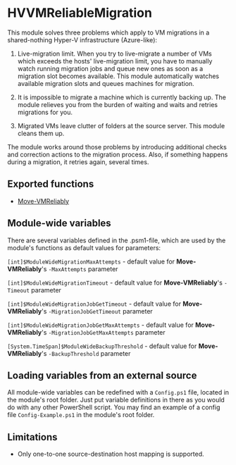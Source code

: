 # HVVMReliableMigration

This module solves three problems which apply to VM migrations in a shared-nothing Hyper-V infrastructure (Azure-like):

1. Live-migration limit.
    When you try to live-migrate a number of VMs which exceeds the hosts' live-migration limit, you have to manually watch running migration jobs and queue new ones as soon as a migration slot becomes available. This module automatically watches available migration slots and queues machines for migration.

2. It is impossible to migrate a machine which is currently backing up. The module relieves you from the burden of waiting and waits and retries migrations for you.

3. Migrated VMs leave clutter of folders at the source server. This module cleans them up.

The module works around those problems by introducing additional checks and correction actions to the migration process. Also, if something happens during a migration, it retries again, several times.

## Exported functions
* [Move-VMReliably](docs/Move-VMReliably.md)

## Module-wide variables
There are several variables defined in the .psm1-file, which are used by the module's functions as default values for parameters:

`[int]$ModuleWideMigrationMaxAttempts` - default value for **Move-VMReliably**'s `-MaxAttempts` parameter

`[int]$ModuleWideMigrationTimeout` - default value for **Move-VMReliably**'s `-Timeout` parameter

`[int]$ModuleWideMigrationJobGetTimeout` - default value for **Move-VMReliably**'s `-MigrationJobGetTimeout` parameter

`[int]$ModuleWideMigrationJobGetMaxAttempts` - default value for **Move-VMReliably**'s `-MigrationJobGetMaxAttempts` parameter

`[System.TimeSpan]$ModuleWideBackupThreshold` - default value for **Move-VMReliably**'s `-BackupThreshold` parameter

## Loading variables from an external source
All module-wide variables can be redefined with a `Config.ps1` file, located in the module's root folder. Just put variable definitions in there as you would do with any other PowerShell script. You may find an example of a config file `Config-Example.ps1` in the module's root folder.

## Limitations
* Only one-to-one source-destination host mapping is supported.